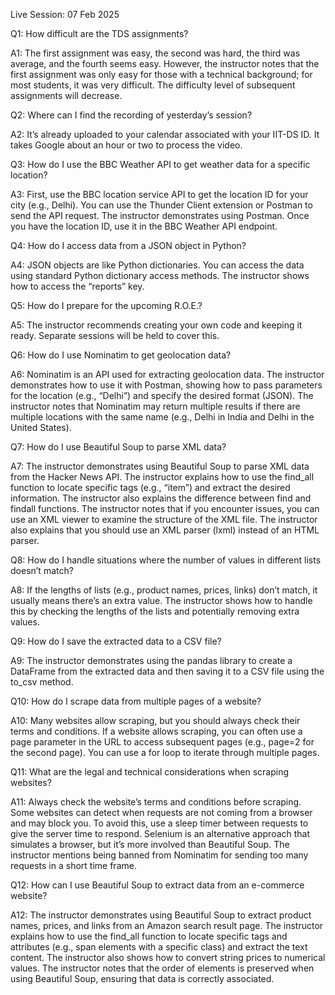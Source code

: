 Live Session: 07 Feb 2025

Q1: How difficult are the TDS assignments?

A1: The first assignment was easy, the second was hard, the third was average, and the fourth seems easy. However, the instructor notes that the first assignment was only easy for those with a technical background; for most students, it was very difficult. The difficulty level of subsequent assignments will decrease.

Q2: Where can I find the recording of yesterday’s session?

A2: It’s already uploaded to your calendar associated with your IIT-DS ID. It takes Google about an hour or two to process the video.

Q3: How do I use the BBC Weather API to get weather data for a specific location?

A3: First, use the BBC location service API to get the location ID for your city (e.g., Delhi). You can use the Thunder Client extension or Postman to send the API request. The instructor demonstrates using Postman. Once you have the location ID, use it in the BBC Weather API endpoint.

Q4: How do I access data from a JSON object in Python?

A4: JSON objects are like Python dictionaries. You can access the data using standard Python dictionary access methods. The instructor shows how to access the “reports” key.

Q5: How do I prepare for the upcoming R.O.E.?

A5: The instructor recommends creating your own code and keeping it ready. Separate sessions will be held to cover this.

Q6: How do I use Nominatim to get geolocation data?

A6: Nominatim is an API used for extracting geolocation data. The instructor demonstrates how to use it with Postman, showing how to pass parameters for the location (e.g., “Delhi”) and specify the desired format (JSON). The instructor notes that Nominatim may return multiple results if there are multiple locations with the same name (e.g., Delhi in India and Delhi in the United States).

Q7: How do I use Beautiful Soup to parse XML data?

A7: The instructor demonstrates using Beautiful Soup to parse XML data from the Hacker News API. The instructor explains how to use the find_all function to locate specific tags (e.g., “item”) and extract the desired information. The instructor also explains the difference between find and findall functions. The instructor notes that if you encounter issues, you can use an XML viewer to examine the structure of the XML file. The instructor also explains that you should use an XML parser (lxml) instead of an HTML parser.

Q8: How do I handle situations where the number of values in different lists doesn’t match?

A8: If the lengths of lists (e.g., product names, prices, links) don’t match, it usually means there’s an extra value. The instructor shows how to handle this by checking the lengths of the lists and potentially removing extra values.

Q9: How do I save the extracted data to a CSV file?

A9: The instructor demonstrates using the pandas library to create a DataFrame from the extracted data and then saving it to a CSV file using the to_csv method.

Q10: How do I scrape data from multiple pages of a website?

A10: Many websites allow scraping, but you should always check their terms and conditions. If a website allows scraping, you can often use a page parameter in the URL to access subsequent pages (e.g., page=2 for the second page). You can use a for loop to iterate through multiple pages.

Q11: What are the legal and technical considerations when scraping websites?

A11: Always check the website’s terms and conditions before scraping. Some websites can detect when requests are not coming from a browser and may block you. To avoid this, use a sleep timer between requests to give the server time to respond. Selenium is an alternative approach that simulates a browser, but it’s more involved than Beautiful Soup. The instructor mentions being banned from Nominatim for sending too many requests in a short time frame.

Q12: How can I use Beautiful Soup to extract data from an e-commerce website?

A12: The instructor demonstrates using Beautiful Soup to extract product names, prices, and links from an Amazon search result page. The instructor explains how to use the find_all function to locate specific tags and attributes (e.g., span elements with a specific class) and extract the text content. The instructor also shows how to convert string prices to numerical values. The instructor notes that the order of elements is preserved when using Beautiful Soup, ensuring that data is correctly associated.